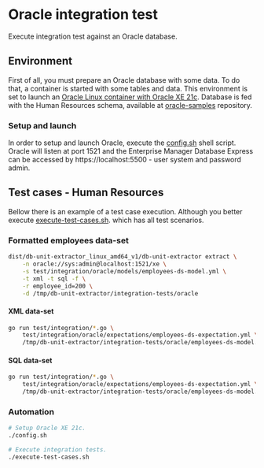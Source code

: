 # Oracle integration test
Execute integration test against an Oracle database.

## Environment
First of all, you must prepare an Oracle database with some data. To do that, a container is started with some tables and data. This environment is set to launch an [Oracle Linux container with Oracle XE 21c](https://container-registry.oracle.com). Database is fed with the Human Resources schema, available at [oracle-samples](https://github.com/oracle-samples/db-sample-schemas) repository.

### Setup and launch
In order to setup and launch Oracle, execute the [config.sh](config.sh) shell script. Oracle will listen at port 1521 and the Enterprise Manager Database Express can be accessed by https://localhost:5500 - user system and password admin.

## Test cases - Human Resources
Bellow there is an example of a test case execution. Although you better execute [execute-test-cases.sh](./execute-test-cases.sh). which has all test scenarios.

### Formatted employees data-set
```sh
dist/db-unit-extractor_linux_amd64_v1/db-unit-extractor extract \
    -n oracle://sys:admin@localhost:1521/xe \
    -s test/integration/oracle/models/employees-ds-model.yml \
    -t xml -t sql -f \
    -r employee_id=200 \
    -d /tmp/db-unit-extractor/integration-tests/oracle
```

#### XML data-set
```sh
go run test/integration/*.go \
    test/integration/oracle/expectations/employees-ds-expectation.yml \
    /tmp/db-unit-extractor/integration-tests/oracle/employees-ds-model.xml
```

#### SQL data-set
```sh
go run test/integration/*.go \
    test/integration/oracle/expectations/employees-ds-expectation.yml \
    /tmp/db-unit-extractor/integration-tests/oracle/employees-ds-model.sql
```

### Automation

```sh
# Setup Oracle XE 21c.
./config.sh

# Execute integration tests.
./execute-test-cases.sh
```

